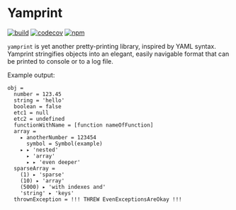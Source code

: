 # Yamprint
[![build](https://travis-ci.org/GregRos/yamprint.svg?branch=master)](https://travis-ci.org/GregRos/yamprint)
[![codecov](https://codecov.io/gh/GregRos/yamprint/branch/master/graph/badge.svg)](https://codecov.io/gh/GregRos/yamprint)
[![npm](https://badge.fury.io/js/yamprint.svg )](https://www.npmjs.com/package/yamprint)

`yamprint` is yet another pretty-printing library, inspired by YAML syntax. Yamprint stringifies objects into an elegant, easily navigable format that can be printed to console or to a log file.

Example output:

	obj = 
	  number = 123.45
	  string = 'hello'
	  boolean = false
	  etc1 = null
	  etc2 = undefined
	  functionWithName = [function nameOfFunction]
	  array = 
		▸ anotherNumber = 123454
		  symbol = Symbol(example)
		▸ ▸ 'nested'
		  ▸ 'array'
		  ▸ ▸ 'even deeper'
	  sparseArray = 
		(1) ▸ 'sparse'
		(10) ▸ 'array'
		(5000) ▸ 'with indexes and'
		'string' ▸ 'keys'
	  thrownException = !!! THREW EvenExceptionsAreOkay !!!
